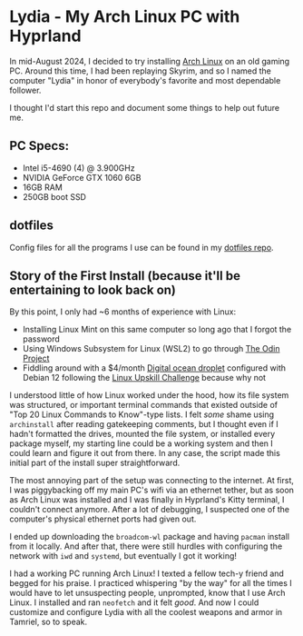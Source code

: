 # Lydia - My Arch Linux PC with Hyprland

In mid-August 2024, I decided to try installing [Arch Linux](https://archlinux.org/) on an old gaming PC.
Around this time, I had been replaying Skyrim, and so I named the computer "Lydia" in honor of everybody's favorite and most dependable follower.

I thought I'd start this repo and document some things to help out future me.

## PC Specs:
- Intel i5-4690 (4) @ 3.900GHz
- NVIDIA GeForce GTX 1060 6GB
- 16GB RAM
- 250GB boot SSD

## dotfiles

Config files for all the programs I use can be found in my [dotfiles repo](https://github.com/datle-dev/dotfiles).

## Story of the First Install (because it'll be entertaining to look back on)
By this point, I only had ~6 months of experience with Linux:
- Installing Linux Mint on this same computer so long ago that I forgot the password
- Using Windows Subsystem for Linux (WSL2) to go through [The Odin Project](https://www.theodinproject.com/)
- Fiddling around with a $4/month [Digital ocean droplet](https://www.digitalocean.com/products/droplets) configured with Debian 12 following the [Linux Upskill Challenge](https://linuxupskillchallenge.org/) because why not

I understood little of how Linux worked under the hood, how its file system was structured, or important terminal commands that existed outside of "Top 20 Linux Commands to Know"-type lists.
I felt *some* shame using `archinstall` after reading gatekeeping comments, but I thought even if I hadn't formatted the drives, mounted the file system, or installed every package myself, my starting line could be a working system and then I could learn and figure it out from there.
In any case, the script made this initial part of the install super straightforward.

The most annoying part of the setup was connecting to the internet.
At first, I was piggybacking off my main PC's wifi via an ethernet tether, but as soon as Arch Linux was installed and I was finally in Hyprland's Kitty terminal, I couldn't connect anymore.
After a lot of debugging, I suspected one of the computer's physical ethernet ports had given out.

I ended up downloading the `broadcom-wl` package and having `pacman` install from it locally.
And after that, there were still hurdles with configuring the network with `iwd` and `systemd`, but eventually I got it working!

I had a working PC running Arch Linux!
I texted a fellow tech-y friend and begged for his praise.
I practiced whispering "by the way" for all the times I would have to let unsuspecting people, unprompted, know that I use Arch Linux.
I installed and ran `neofetch` and it felt *good*.
And now I could customize and configure Lydia with all the coolest weapons and armor in Tamriel, so to speak.

